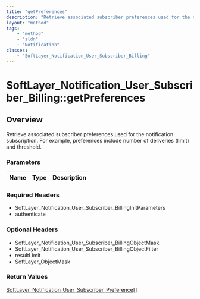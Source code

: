 ```yaml
---
title: "getPreferences"
description: "Retrieve associated subscriber preferences used for the notification subscription. For example, preferences include numb... "
layout: "method"
tags:
    - "method"
    - "sldn"
    - "Notification"
classes:
    - "SoftLayer_Notification_User_Subscriber_Billing"
---
```

# SoftLayer_Notification_User_Subscriber_Billing::getPreferences
## Overview 
Retrieve associated subscriber preferences used for the notification subscription. For example, preferences include number of deliveries (limit) and threshold.

### Parameters 
|Name | Type | Description |
| --- | --- | --- |


### Required Headers
* SoftLayer_Notification_User_Subscriber_BillingInitParameters
* authenticate

### Optional Headers
* SoftLayer_Notification_User_Subscriber_BillingObjectMask
* SoftLayer_Notification_User_Subscriber_BillingObjectFilter
* resultLimit
* SoftLayer_ObjectMask

### Return Values
<a href='/reference/datatypes/SoftLayer_Notification_User_Subscriber_Preference'>SoftLayer_Notification_User_Subscriber_Preference[] </a>
